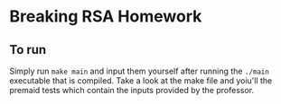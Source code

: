 # Breaking RSA Homework
## To run
Simply run `make main` and input them yourself after running the `./main` executable that is compiled. Take a look at the make file and yoiu'll the premaid tests which contain the inputs provided by the professor.